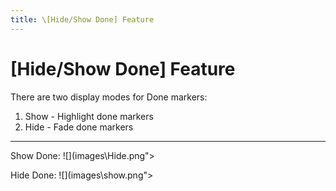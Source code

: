 ```yaml
---
title: \[Hide/Show Done] Feature
---
```


# [Hide/Show Done] Feature

There are two display modes for Done markers:

1. Show - Highlight done markers
2. Hide - Fade done markers

---

Show Done:
![](images\Hide.png"></img></div>

Hide Done:
![](images\show.png"></img></div>
